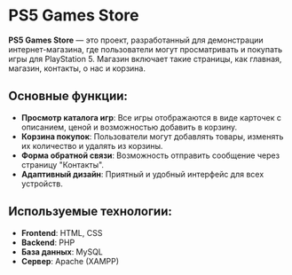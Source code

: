 # PS5 Games Store

**PS5 Games Store** — это проект, разработанный для демонстрации интернет-магазина, где пользователи могут просматривать и покупать игры для PlayStation 5. Магазин включает такие страницы, как главная, магазин, контакты, о нас и корзина.

## Основные функции:
- **Просмотр каталога игр**: Все игры отображаются в виде карточек с описанием, ценой и возможностью добавить в корзину.
- **Корзина покупок**: Пользователи могут добавлять товары, изменять их количество и удалять из корзины.
- **Форма обратной связи**: Возможность отправить сообщение через страницу "Контакты".
- **Адаптивный дизайн**: Приятный и удобный интерфейс для всех устройств.

## Используемые технологии:
- **Frontend**: HTML, CSS
- **Backend**: PHP
- **База данных**: MySQL
- **Сервер**: Apache (XAMPP)

